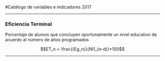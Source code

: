 #Catálogo de variables e indicadores 2017

---

### Eficiencia Terminal

Porcentaje de alumos que concluyen oportunamente un nivel educativo de acuerdo al número de años programados

$$ET_n = \frac{(Eg_n)}{NI1_(n-d)}*100$$

---
